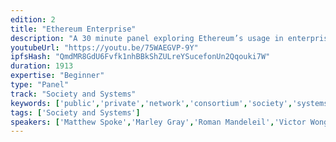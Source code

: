 ```yaml
---
edition: 2
title: "Ethereum Enterprise"
description: "A 30 minute panel exploring Ethereum’s usage in enterprise environments."
youtubeUrl: "https://youtu.be/75WAEGVP-9Y"
ipfsHash: "QmdMR8GdU6Fvfk1nhBBkShZULreYSucefonUn2Qqouki7W"
duration: 1913
expertise: "Beginner"
type: "Panel"
track: "Society and Systems"
keywords: ['public','private','network','consortium','society','systems','interoperability','scalability','banks','adoption','infrastructure','cloud','regulation']
tags: ['Society and Systems']
speakers: ['Matthew Spoke','Marley Gray','Roman Mandeleil','Victor Wong','Henning Diedrich','Alex Liu']
---
```

